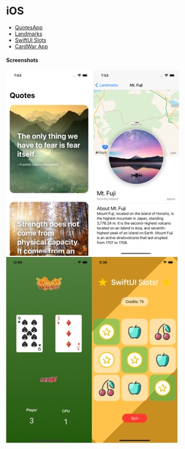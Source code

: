 # iOS

- [QuotesApp](https://github.com/ashwindasr/iOS/tree/main/QuotesApp)
- [Landmarks](https://github.com/ashwindasr/iOS/tree/main/Landmarks)
- [SwiftUI Slots](https://github.com/ashwindasr/iOS/tree/main/swiftui-slots)
- [CardWar App](https://github.com/ashwindasr/iOS/tree/main/Warapp)

#### Screenshots

<a href="url"><img src="https://github.com/ashwindasr/iOS/blob/main/QuotesApp/screenshot1.png" height="500" width="231" ></a>
<a href="url"><img src="https://github.com/ashwindasr/iOS/blob/main/Landmarks/screenshot2.png" height="500" width="231" ></a>
<a href="url"><img src="https://github.com/ashwindasr/iOS/blob/main/swiftui-slots/screenshot2.png" height="500" width="231" ></a>
<a href="url"><img src="https://github.com/ashwindasr/iOS/blob/main/Warapp/Screenshot.png" align="left" height="500" width="231" ></a>



